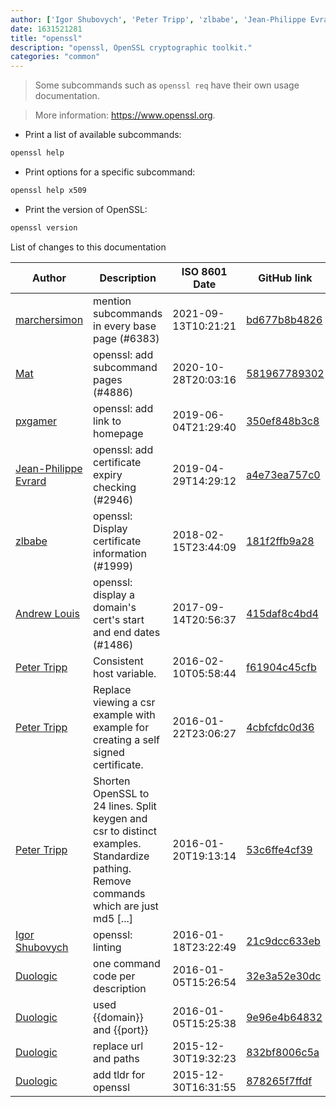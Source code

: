 ```yaml
---
author: ['Igor Shubovych', 'Peter Tripp', 'zlbabe', 'Jean-Philippe Evrard', 'Mat', 'pxgamer', 'Andrew Louis', 'Duologic', 'marchersimon']
date: 1631521281
title: "openssl"
description: "openssl, OpenSSL cryptographic toolkit."
categories: "common"
---
```

> Some subcommands such as `openssl req` have their own usage documentation.

> More information: <https://www.openssl.org>.

- Print a list of available subcommands:

```bash
openssl help
```

- Print options for a specific subcommand:

```bash
openssl help x509
```

- Print the version of OpenSSL:

```bash
openssl version
```
List of changes to this documentation


Author | Description | ISO 8601 Date | GitHub link
------|-----|-----|-----
[marchersimon](mailto:50295997+marchersimon@users.noreply.github.com) | mention subcommands in every base page (#6383) | 2021-09-13T10:21:21 | [bd677b8b4826](https://github.com/tldr-pages/tldr/commit/bd677b8b48260e301fb99fea794f4dc1458d1562)
[Mat](mailto:mtausig@users.noreply.github.com) | openssl: add subcommand pages (#4886) | 2020-10-28T20:03:16 | [581967789302](https://github.com/tldr-pages/tldr/commit/581967789302fae52733e44aac62f38ed90ab494)
[pxgamer](mailto:owzie123@gmail.com) | openssl: add link to homepage | 2019-06-04T21:29:40 | [350ef848b3c8](https://github.com/tldr-pages/tldr/commit/350ef848b3c885f26ce3c2d42e82aa1228c0fc34)
[Jean-Philippe Evrard](mailto:evrardjp@users.noreply.github.com) | openssl: add certificate expiry checking (#2946) | 2019-04-29T14:29:12 | [a4e73ea757c0](https://github.com/tldr-pages/tldr/commit/a4e73ea757c0d9bd535c6006a80d79e4267682fa)
[zlbabe](mailto:31076777+zlbabe@users.noreply.github.com) | openssl: Display certificate information (#1999) | 2018-02-15T23:44:09 | [181f2ffb9a28](https://github.com/tldr-pages/tldr/commit/181f2ffb9a28f7177a9ad4d45609efaafd04a88d)
[Andrew Louis](mailto:andrew.louis93@gmail.com) | openssl: display a domain's cert's start and end dates (#1486) | 2017-09-14T20:56:37 | [415daf8c4bd4](https://github.com/tldr-pages/tldr/commit/415daf8c4bd46ebc8cfcd2d8623e246ce94f68ec)
[Peter Tripp](mailto:petertripp@gmail.com) | Consistent host variable. | 2016-02-10T05:58:44 | [f61904c45cfb](https://github.com/tldr-pages/tldr/commit/f61904c45cfb744293a1a1d96ea1ed4a68077121)
[Peter Tripp](mailto:peter@chartio.com) | Replace viewing a csr example with example for creating a self signed certificate. | 2016-01-22T23:06:27 | [4cbfcfdc0d36](https://github.com/tldr-pages/tldr/commit/4cbfcfdc0d3654b096553fb005df44171f1ecbff)
[Peter Tripp](mailto:petertripp@gmail.com) | Shorten OpenSSL to 24 lines. Split keygen and csr to distinct examples. Standardize pathing. Remove commands which are just md5 [...] | 2016-01-20T19:13:14 | [53c6ffe4cf39](https://github.com/tldr-pages/tldr/commit/53c6ffe4cf39f4ca54b1ca254ea00389730c91f0)
[Igor Shubovych](mailto:igor.shubovych@gmail.com) | openssl: linting | 2016-01-18T23:22:49 | [21c9dcc633eb](https://github.com/tldr-pages/tldr/commit/21c9dcc633eb9f87dd254cb208371e4fda60cc4b)
[Duologic](mailto:jeroen@simplistic.be) | one command code per description | 2016-01-05T15:26:54 | [32e3a52e30dc](https://github.com/tldr-pages/tldr/commit/32e3a52e30dc0234479dae27d7d7f2594cddb2e0)
[Duologic](mailto:jeroen@simplistic.be) | used {{domain}} and {{port}} | 2016-01-05T15:25:38 | [9e96e4b64832](https://github.com/tldr-pages/tldr/commit/9e96e4b64832454c156968743649144a63e7d12b)
[Duologic](mailto:jeroen@simplistic.be) | replace url and paths | 2015-12-30T19:32:23 | [832bf8006c5a](https://github.com/tldr-pages/tldr/commit/832bf8006c5ab176ddad953d914678adbb61585f)
[Duologic](mailto:jeroen@simplistic.be) | add tldr for openssl | 2015-12-30T16:31:55 | [878265f7ffdf](https://github.com/tldr-pages/tldr/commit/878265f7ffdfd1ddb2e33ce999d9cd9930978e5a)

